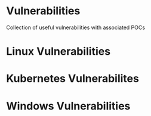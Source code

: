 # Vulnerabilities
Collection of useful vulnerabilities with associated POCs
# Linux Vulnerabilities
# Kubernetes Vulnerabilites
# Windows Vulnerabilities 
